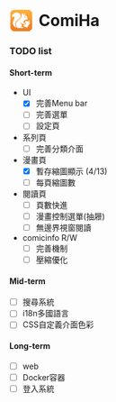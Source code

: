<h1 align="left" style="display: flex; align-items: center; gap: 10px;">
  <img src="/build/appicon.png?raw=true" width="42" height="42" style="vertical-align: middle;" />
  ComiHa
</h1>

### TODO list

#### Short-term
- UI
  - [X] 完善Menu bar
  - [ ] 完善選單
  - [ ] 設定頁
- 系列頁
  - [ ] 完善分類介面
- 漫畫頁
  - [X] 暫存縮圖顯示 (4/13)
  - [ ] 每頁縮圖數
- 閱讀頁
  - [ ] 頁數快進
  - [ ] 漫畫控制選單(抽屜)
  - [ ] 無邊界視窗閱讀
- comicinfo R/W
  - [ ] 完善機制
  - [ ] 壓縮優化

#### Mid-term
- [ ] 搜尋系統
- [ ] i18n多國語言
- [ ] CSS自定義介面色彩

#### Long-term
- [ ] web
- [ ] Docker容器
- [ ] 登入系統
